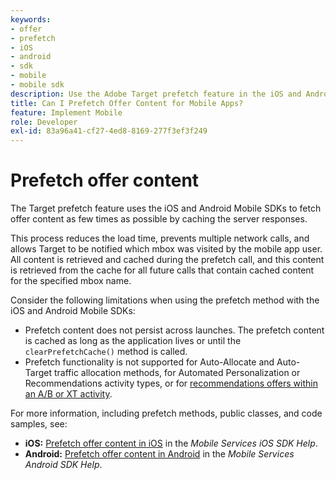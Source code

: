 ```yaml
---
keywords:
- offer
- prefetch
- iOS
- android
- sdk
- mobile
- mobile sdk
description: Use the Adobe Target prefetch feature in the iOS and Android Mobile SDKs to fetch offer content as few times as possible by caching the server responses.
title: Can I Prefetch Offer Content for Mobile Apps?
feature: Implement Mobile
role: Developer
exl-id: 83a96a41-cf27-4ed8-8169-277f3ef3f249
---
```

# Prefetch offer content

The Target prefetch feature uses the iOS and Android Mobile SDKs to fetch offer content as few times as possible by caching the server responses.

This process reduces the load time, prevents multiple network calls, and allows Target to be notified which mbox was visited by the mobile app user. All content is retrieved and cached during the prefetch call, and this content is retrieved from the cache for all future calls that contain cached content for the specified mbox name.

Consider the following limitations when using the prefetch method with the iOS and Android Mobile SDKs:

* Prefetch content does not persist across launches. The prefetch content is cached as long as the application lives or until the `clearPrefetchCache()` method is called.
* Prefetch functionality is not supported for Auto-Allocate and Auto-Target traffic allocation methods, for Automated Personalization or Recommendations activity types, or for [recommendations offers within an A/B or XT activity](/help/main/c-recommendations/recommendations-as-an-offer.md).

For more information, including prefetch methods, public classes, and code samples, see:

* **iOS:**  [Prefetch offer content in iOS](https://experienceleague.adobe.com/docs/mobile-services/ios/target-ios/c-mob-target-prefetch-ios.html) in the *Mobile Services iOS SDK Help*. 
* **Android:**  [Prefetch offer content in Android](https://experienceleague.adobe.com/docs/mobile-services/android/target-android/c-mob-target-prefetch-android.html) in the *Mobile Services Android SDK Help*.

